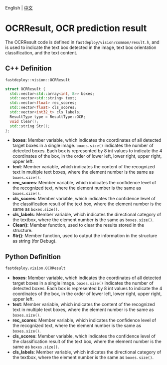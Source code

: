 English | [中文](ocr_result.md)
# OCRResult, OCR prediction result

The OCRResult code is defined in `fastdeploy/vision/common/result.h`, and is used to indicate the text box detected in the image, text box orientation classification, and the text content.

## C++ Definition

```c++
fastdeploy::vision::OCRResult
```  

```c++
struct OCRResult {
  std::vector<std::array<int, 8>> boxes;
  std::vector<std::string> text;
  std::vector<float> rec_scores;
  std::vector<float> cls_scores;
  std::vector<int32_t> cls_labels;
  ResultType type = ResultType::OCR;
  void Clear();
  std::string Str();
};
```

- **boxes**: Member variable, which indicates the coordinates of all detected target boxes in a single image. `boxes.size()` indicates the number of detected boxes. Each box is represented by 8 int values to indicate the 4 coordinates of the box, in the order of lower left, lower right, upper right, upper left.
- **text**: Member variable, which indicates the content of the recognized text in multiple text boxes, where the element number is the same as `boxes.size()`.
- **rec_scores**: Member variable, which indicates the confidence level of the recognized text, where the element number is the same as `boxes.size()`.
- **cls_scores**: Member variable, which indicates the confidence level of the classification result of the text box, where the element number is the same as `boxes.size()`.
- **cls_labels**: Member variable, which indicates the directional category of the textbox, where the element number is the same as `boxes.size()`.
- **Clear()**: Member function, used to clear the results stored in the structure.
- **Str()**: Member function, used to output the information in the structure as string (for Debug).

## Python Definition

```python
fastdeploy.vision.OCRResult  
```

- **boxes**: Member variable, which indicates the coordinates of all detected target boxes in a single image. `boxes.size()` indicates the number of detected boxes. Each box is represented by 8 int values to indicate the 4 coordinates of the box, in the order of lower left, lower right, upper right, upper left.
- **text**: Member variable, which indicates the content of the recognized text in multiple text boxes, where the element number is the same as `boxes.size()`.
- **rec_scores**: Member variable, which indicates the confidence level of the recognized text, where the element number is the same as `boxes.size()`.
- **cls_scores**: Member variable, which indicates the confidence level of the classification result of the text box, where the element number is the same as `boxes.size()`.
- **cls_labels**: Member variable, which indicates the directional category of the textbox, where the element number is the same as `boxes.size()`.
